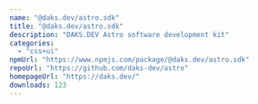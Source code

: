```yaml
---
name: "@daks.dev/astro.sdk"
title: "@daks.dev/astro.sdk"
description: "DAKS.DEV Astro software development kit"
categories:
  - "css+ui"
npmUrl: "https://www.npmjs.com/package/@daks.dev/astro.sdk"
repoUrl: "https://github.com/daks-dev/astro"
homepageUrl: "https://daks.dev/"
downloads: 123
---
```

